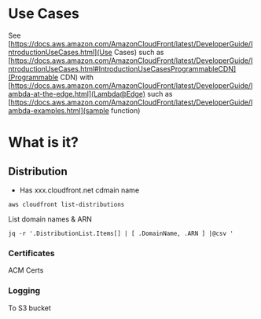 # Use Cases 

See [https://docs.aws.amazon.com/AmazonCloudFront/latest/DeveloperGuide/IntroductionUseCases.html](Use Cases) such as
 [https://docs.aws.amazon.com/AmazonCloudFront/latest/DeveloperGuide/IntroductionUseCases.html#IntroductionUseCasesProgrammableCDN](Programmable CDN) with [https://docs.aws.amazon.com/AmazonCloudFront/latest/DeveloperGuide/lambda-at-the-edge.html](Lambda@Edge) such as [https://docs.aws.amazon.com/AmazonCloudFront/latest/DeveloperGuide/lambda-examples.html](sample function) 

# What is it?

## Distribution

- Has xxx.cloudfront.net cdmain name

```aws cloudfront list-distributions```

List domain names &  ARN

```jq -r '.DistributionList.Items[] | [ .DomainName, .ARN ] |@csv '```

### Certificates

ACM Certs

### Logging

To S3 bucket 

